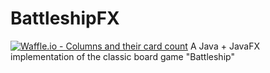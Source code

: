 # BattleshipFX
[![Waffle.io - Columns and their card count](https://badge.waffle.io/linosteiner/BattleshipFX.svg?columns=all)](https://waffle.io/linosteiner/BattleshipFX)
A Java + JavaFX implementation of the classic board game "Battleship"



